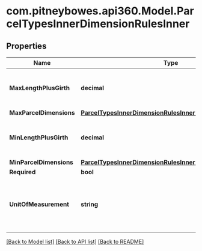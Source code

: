 # com.pitneybowes.api360.Model.ParcelTypesInnerDimensionRulesInner

## Properties

Name | Type | Description | Notes
------------ | ------------- | ------------- | -------------
**MaxLengthPlusGirth** | **decimal** | This measures the parcel&#39;s maximum length and determine parcel’s girth. | [optional] 
**MaxParcelDimensions** | [**ParcelTypesInnerDimensionRulesInnerMaxParcelDimensions**](ParcelTypesInnerDimensionRulesInnerMaxParcelDimensions.md) |  | [optional] 
**MinLengthPlusGirth** | **decimal** | This measures the parcel&#39;s minimum length and determine parcel’s girth. | [optional] 
**MinParcelDimensions** | [**ParcelTypesInnerDimensionRulesInnerMinParcelDimensions**](ParcelTypesInnerDimensionRulesInnerMinParcelDimensions.md) |  | [optional] 
**Required** | **bool** |  | [optional] 
**UnitOfMeasurement** | **string** | UnitofMesurement is a standard for measuring the physical quantities of specified dimension parameters. | [optional] 

[[Back to Model list]](../README.md#documentation-for-models) [[Back to API list]](../README.md#documentation-for-api-endpoints) [[Back to README]](../README.md)

